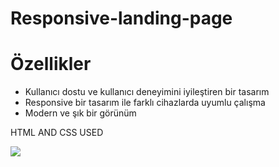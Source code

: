 ﻿# Responsive-landing-page

<h1>Özellikler</h1>

<ul>
<li>Kullanıcı dostu ve kullanıcı deneyimini iyileştiren bir tasarım</li>

<li>Responsive bir tasarım ile farklı cihazlarda uyumlu çalışma</li>

<li>Modern ve şık bir görünüm</li>
</ul>

HTML AND CSS USED

![](gif/landing-page.gif)
